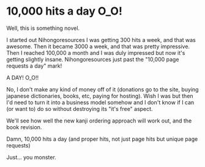 # 10,000 hits a day O_O!

Well, this is something novel.

I started out Nihongoresources I was getting 300 hits a week, and that was awesome. Then it became 3000 a week, and that was pretty impressive. Then I reached 100,000 a month and I was duly impressed but now it's getting slightly insane. Nihongoresources just past the "10,000 page requests a day" mark!

A DAY! O_O!!

No, I don't make any kind of money off of it (donations go to the site, buying japanese dictionaries, books, etc, paying for hosting). Wish I was but then I'd need to turn it into a business model somehow and I don't know if I can (or want to) do so without destroying its "it's free" aspect.

We'll see how well the new kanji ordering approach will work out, and the book revision.

Damn, 10,000 hits a day (and proper hits, not just page hits but unique page requests)

Just... you monster.